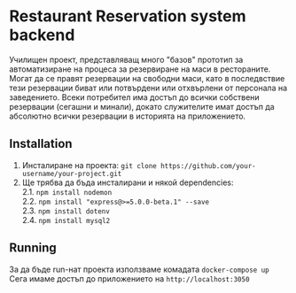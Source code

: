 # Restaurant Reservation system backend
Училищен проект, представляващ много "базов" прототип за автоматизиране на процеса за резервиране на маси в рестораните. Могат да се правят резервации на свободни маси, 
като в последвствие тези резервации биват или потвърдени или отхвърлени от персонала на заведението. Всеки потребител има достъп до всички собствени резервации (сегашни и минали), докато служителите
имат достъп да абсолютно всички резервации в историята на приложението.
## Installation
1. Инсталиране на проекта: `git clone https://github.com/your-username/your-project.git`
2. Ще трябва да бъда инсталирани и някой dependencies:  
  2.1. `npm install nodemon`  
  2.2. `npm install "express@>=5.0.0-beta.1" --save`  
  2.3. `npm install dotenv`  
  2.4. `npm install mysql2`
## Running
За да бъде run-нат проекта използваме комадата `docker-compose up`  
Сега имаме достъп до приложението на `http://localhost:3050`
